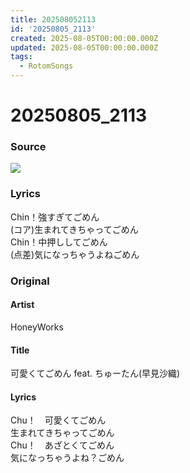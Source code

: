 ```yaml
---
title: 202508052113
id: '20250805_2113'
created: 2025-08-05T00:00:00.000Z
updated: 2025-08-05T00:00:00.000Z
tags:
  - RotomSongs
---
```

# 20250805_2113

### Source

![](https://x.com/Starlystrongest/status/1952704454001557636)

### Lyrics

Chin！強すぎてごめん  
(コア)生まれてきちゃってごめん  
Chin！中押ししてごめん  
(点差)気になっちゃうよねごめん  

### Original

#### Artist

HoneyWorks

#### Title

可愛くてごめん feat. ちゅーたん(早見沙織)

#### Lyrics

Chu！　可愛くてごめん  
生まれてきちゃってごめん  
Chu！　あざとくてごめん  
気になっちゃうよね？ごめん  
